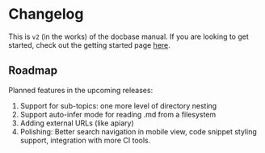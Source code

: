 # Changelog

This is ``v2`` (in the works) of the docbase manual. If you are looking to get started, check out the getting started page [here](/v1/getting-started/start.html).

## Roadmap

Planned features in the upcoming releases:

1. Support for sub-topics: one more level of directory nesting  
1. Support auto-infer mode for reading .md from a filesystem
1. Adding external URLs (like apiary)
1. Polishing: Better search navigation in mobile view, code snippet styling support, integration with more CI tools.
